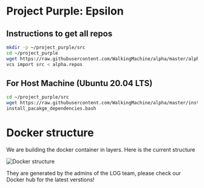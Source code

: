 # Project Purple: Epsilon

## Instructions to get all repos
```bash
mkdir -p ~/project_purple/src
cd ~/project_purple
wget https://raw.githubusercontent.com/WalkingMachine/alpha/master/alpha.repos
vcs import src < alpha.repos
```

## For Host Machine (Ubuntu 20.04 LTS)

```bash
cd ~/project_purple/src
wget https://raw.githubusercontent.com/WalkingMachine/alpha/master/install_pacakge_dependencies.bash
install_pacakge_dependencies.bash
```

# Docker structure

We are building the docker container in layers. Here is the current structure

![Docker structure](https://www.plantuml.com/plantuml/svg/ZP8x3iCW38PtJe6oHzqxL1cwz1ILIvqKXK24ZThUlc0g9Sh4Wb__9sp3G0oHq-BqDPWPeoQEoN2Ag1HRTgYxV-6sm8JwYYlw9tfZaJgb8Xe6FnLPY3IUOg3p63xV_eaqSrWx3QHBPQz4fZUusVff0VEo7a_WrXVS7q0eG75QWCJMaH3YjI3MCyOH35Pk2rjWvafbgrlqn2pwR5latYMHPwkKAblJVN-fsoY7H7LIEINUJR2vKibT7bEbaKEgNgQ6_Ahv5_m0 "Docker structure")

They are generated by the admins of the LOG team, please check our Docker hub for the latest verstions!


